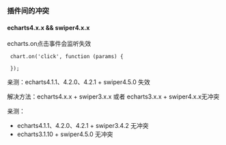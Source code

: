 ### 插件间的冲突
#### echarts4.x.x && swiper4.x.x
echarts.on点击事件会监听失效
```
 chart.on('click', function (params) {

 });
```

亲测：echarts4.1.1、4.2.0、4.2.1 + swiper4.5.0 失效

解决方法：echarts4.x.x + swiper3.x.x 或者 echarts3.x.x + swiper4.x.x无冲突

亲测：
* echarts4.1.1、4.2.0、4.2.1 + swiper3.4.2 无冲突
* echarts3.1.10 + swiper4.5.0 无冲突